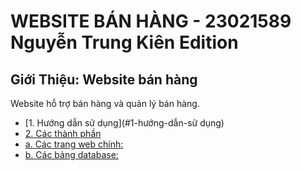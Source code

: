 # WEBSITE BÁN HÀNG - 23021589 Nguyễn Trung Kiên Edition
## Giới Thiệu: Website bán hàng
Website hỗ trợ bán hàng và quản lý bán hàng.
 - [1. Hướng dẫn sử dụng](#1-hướng-dẫn-sử dụng)
 - [2. Các thành phần](#2-các-thành-phần)
 - [a. Các trang web chính:](#các-trang-web-chính)
 - [b. Các bảng database:](#a-các-bảng-database)




